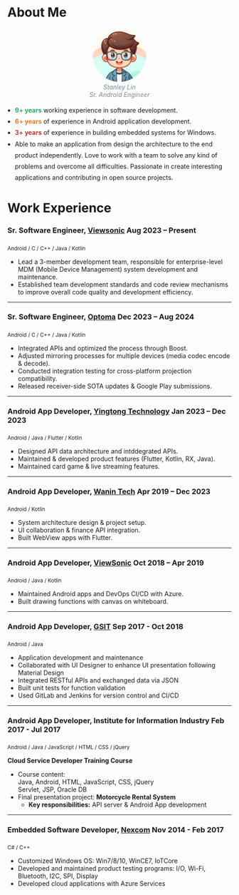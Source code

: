 # About Me

<p style="text-align: center;">
  <img src="avatar.png" style="border-radius: 50%; width: 120px;"><br>
  <em style="color: #7f8c8d;">Stanley Lin</em><br>
  <em style="color: #7f8c8d;">Sr. Android Engineer</em><br>
</p>

<div style="margin-top: 1em; line-height: 1.8;">
  <ul style="list-style: disc; padding-left: 1.2em;">
    <li><span style="color: #27ae60;"><strong>9+ years</strong></span> working experience in software development.</li>
    <li><span style="color: #e67e22;"><strong>6+ years</strong></span> of experience in Android application development.</li>
    <li><span style="color: #c0392b;"><strong>3+ years</strong></span> of experience in building embedded systems for Windows.</li>
    <li></span>Able to make an application from design the architecture to the end product independently. Love to work with a team to solve any kind of problems and overcome all difficulties. Passionate in create interesting applications and contributing in open source projects.</li>

  </ul>
</div>

# Work Experience

### Sr. Software Engineer, <a href="https://www.viewsonic.com" target="_blank">Viewsonic</a> <span class="right-no-bold">Aug 2023 – Present</span>

<sub>Android / C / C++ / Java / Kotlin</sub>

- Lead a 3-member development team, responsible for enterprise-level MDM (Mobile Device
 Management) system development and maintenance.
- Established team development standards and code review mechanisms to improve overall code
 quality and development efficiency.

---

### Sr. Software Engineer, <a href="https://www.optoma.com" target="_blank">Optoma</a> <span class="right-no-bold">Dec 2023 – Aug 2024</span>

<sub>Android / C / C++ / Java / Kotlin</sub>

- Integrated APIs and optimized the process through Boost.  
- Adjusted mirroring processes for multiple devices (media codec encode & decode).
- Conducted integration testing for cross-platform projection compatibility.
- Released receiver-side SOTA updates & Google Play submissions.

---

### Android App Developer, <a href="https://www.linkedin.com/company/yt-taiwan/" target="_blank">Yingtong Technology</a> <span class="right-no-bold">Jan 2023 – Dec 2023</span>

<sub>Android / Java / Flutter / Kotlin</sub>

- Designed API data architecture and intddegrated APIs.  
- Maintained & developed product features (Flutter, Kotlin, RX, Java).
- Maintained card game & live streaming features.

---

### Android App Developer, <a href="https://www.wanintek.com" target="_blank">Wanin Tech</a> <span class="right-no-bold">Apr 2019 – Dec 2023</span>

<sub>Android / Kotlin</sub>

- System architecture design & project setup.  
- UI collaboration & finance API integration.  
- Built WebView apps with Flutter.

---

### Android App Developer, <a href="https://www.viewsonic.com" target="_blank">ViewSonic</a> <span class="right-no-bold">Oct 2018 – Apr 2019</span>

<sub>Android / Java / Kotlin</sub>

- Maintained Android apps and DevOps CI/CD with Azure.
- Built drawing functions with canvas on whiteboard.

---

### Android App Developer, <a href="https://www.linkedin.com/company/gsit-tw/" target="_blank">GSIT</a> <span class="right-no-bold">Sep 2017 - Oct 2018</span>
<sub>Android / Java</sub>

- Application development and maintenance  
- Collaborated with UI Designer to enhance UI presentation following Material Design  
- Integrated RESTful APIs and exchanged data via JSON  
- Built unit tests for function validation  
- Used GitLab and Jenkins for version control and CI/CD

---

### Android App Developer, Institute for Information Industry <span class="right-no-bold">Feb 2017 - Jul 2017</span>
<sub>Android / Java / JavaScript / HTML / CSS / jQuery</sub>

**Cloud Service Developer Training Course**  
- Course content:  
  Java, Android, HTML, JavaScript, CSS, jQuery  
  Servlet, JSP, Oracle DB  
- Final presentation project: **Motorcycle Rental System**  
  - **Key responsibilities:** API server & Android App development

---

### Embedded Software Developer, <a href="https://www.nexcom.com.tw/" target="_blank">Nexcom</a> <span class="right-no-bold">Nov 2014 - Feb 2017</span>
<sub>C# / C++</sub>

- Customized Windows OS: Win7/8/10, WinCE7, IoTCore  
- Developed and maintained product testing programs: I/O, Wi-Fi, Bluetooth, I2C, SPI, Display  
- Developed cloud applications with Azure Services
